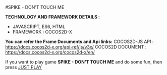 #SPIKE - DON'T TOUCH ME

**TECHNOLOGY AND FRAMEWORK DETAILS :**
- JAVASCRIPT, ES6, HTML
- FRAMEWORK : COCOS2D-X

**You can refer the Frame Documents and Api links:**
COCOS2D-JS API   : https://docs.cocos2d-x.org/api-ref/js/v3x/
COCOS2D DOCUMENT : https://docs.cocos2d-x.org/cocos2d-x/en/

If you want to play game **SPIKE - DON'T TOUCH ME** and do some fun, then press <a href="https://kmirazul.github.io/spike-dont-touch-me/">JUST PLAY</a>


